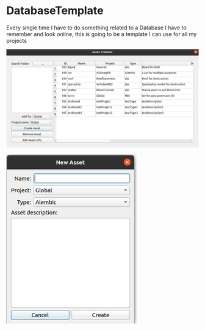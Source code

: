 # DatabaseTemplate
Every single time I have to do something related to a Database I have to remember and look online, this is going to be a template I can use for all my projects

![](images/interfaceAssetManager.png)

![](images/newAssetUI.png)
